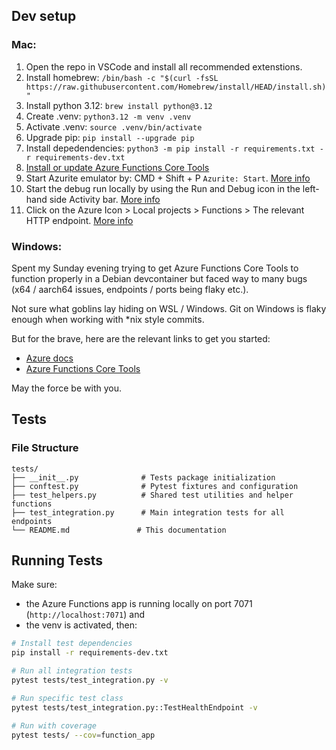 ## Dev setup

### Mac:

1. Open the repo in VSCode and install all recommended extenstions.
1. Install homebrew: `/bin/bash -c "$(curl -fsSL https://raw.githubusercontent.com/Homebrew/install/HEAD/install.sh)"`
1. Install python 3.12: `brew install python@3.12`
1. Create .venv: `python3.12 -m venv .venv`
1. Activate .venv: `source .venv/bin/activate`
1. Upgrade pip: `pip install --upgrade pip`
1. Install depedendencies: `python3 -m pip install -r requirements.txt -r requirements-dev.txt`
1. [Install or update Azure Functions Core Tools](https://learn.microsoft.com/en-us/azure/azure-functions/create-first-function-vs-code-python#install-or-update-core-tools)
1. Start Azurite emulator by: CMD + Shift + P `Azurite: Start`. [More info](https://learn.microsoft.com/en-us/azure/azure-functions/create-first-function-vs-code-python#start-the-emulator)
1. Start the debug run locally by using the Run and Debug icon in the left-hand side Activity bar. [More info](https://learn.microsoft.com/en-us/azure/azure-functions/create-first-function-vs-code-python#run-the-function-locally)
1. Click on the Azure Icon > Local projects > Functions > The relevant HTTP endpoint. [More info](https://learn.microsoft.com/en-us/azure/azure-functions/create-first-function-vs-code-python#run-the-function-locally)

### Windows:

Spent my Sunday evening trying to get Azure Functions Core Tools to function properly in a Debian devcontainer but faced way to many bugs (x64 / aarch64 issues, endpoints / ports being flaky etc.).

Not sure what goblins lay hiding on WSL / Windows. 
Git on Windows is flaky enough when working with *nix style commits.

But for the brave, here are the relevant links to get you started:
- [Azure docs](https://learn.microsoft.com/en-us/azure/azure-functions/create-first-function-vs-code-python#run-the-function-locally)
- [Azure Functions Core Tools](https://github.com/Azure/azure-functions-core-tools)

May the force be with you.

## Tests

### File Structure

```
tests/
├── __init__.py              # Tests package initialization
├── conftest.py              # Pytest fixtures and configuration
├── test_helpers.py          # Shared test utilities and helper functions
├── test_integration.py      # Main integration tests for all endpoints
└── README.md               # This documentation
```

## Running Tests

Make sure:
- the Azure Functions app is running locally on port 7071 (`http://localhost:7071`) and
- the venv is activated, then:

```bash
# Install test dependencies
pip install -r requirements-dev.txt

# Run all integration tests
pytest tests/test_integration.py -v

# Run specific test class
pytest tests/test_integration.py::TestHealthEndpoint -v

# Run with coverage
pytest tests/ --cov=function_app
```


